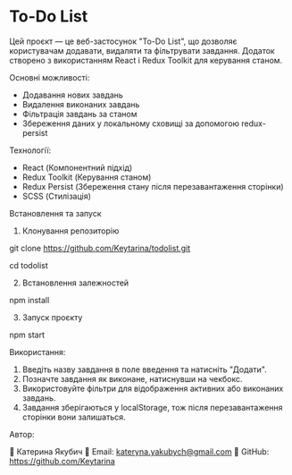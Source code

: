 # To-Do List

Цей проєкт — це веб-застосунок "To-Do List", що дозволяє користувачам додавати, видаляти та фільтрувати завдання. Додаток створено з використанням React і Redux Toolkit для керування станом.

Основні можливості:

- Додавання нових завдань
- Видалення виконаних завдань
- Фільтрація завдань за станом
- Збереження даних у локальному сховищі за допомогою redux-persist

Технології:

- React (Компонентний підхід)
- Redux Toolkit (Керування станом)
- Redux Persist (Збереження стану після перезавантаження сторінки)
- SCSS (Стилізація)

Встановлення та запуск

1. Клонування репозиторію

git clone https://github.com/Keytarina/todolist.git

cd todolist

2. Встановлення залежностей

npm install

3. Запуск проєкту

npm start

Використання:

1. Введіть назву завдання в поле введення та натисніть "Додати".
2. Позначте завдання як виконане, натиснувши на чекбокс.
3. Використовуйте фільтри для відображення активних або виконаних завдань.
4. Завдання зберігаються у localStorage, тож після перезавантаження сторінки вони залишаться.

Автор:

👤 Катерина Якубич
📧 Email: kateryna.yakubych@gmail.com
🔗 GitHub: https://github.com/Keytarina
